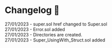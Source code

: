 # Changelog 📝  
27/01/2023 - super.sol href changed to Super.sol<br>
27/01/2023 - Error.sol added<br>
27/01/2023 - Directories are created.<br>
27/01/2023 - Super_UsingWith_Struct.sol added